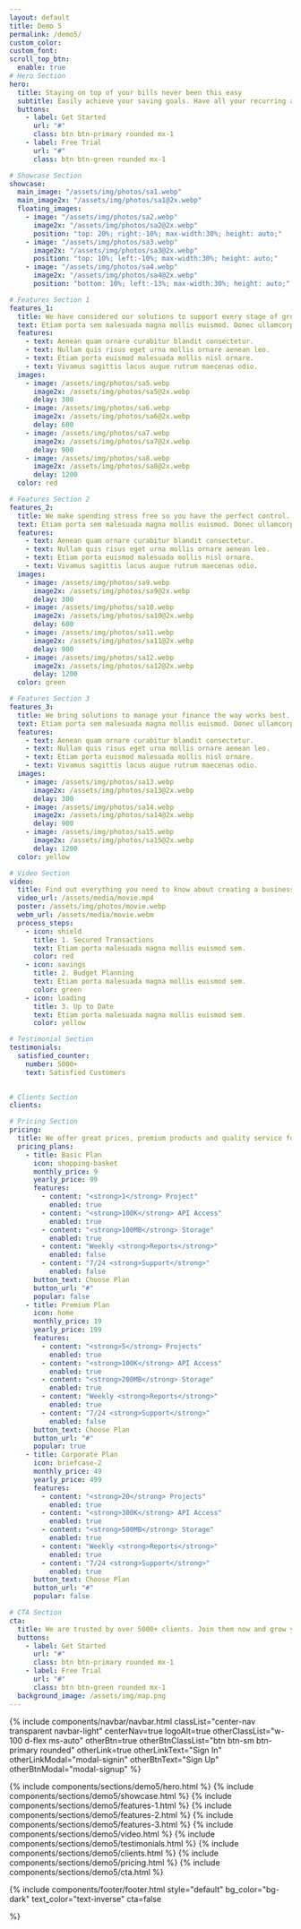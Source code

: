 ```yaml
---
layout: default
title: Demo 5
permalink: /demo5/
custom_color: 
custom_font: 
scroll_top_btn:
  enable: true 
# Hero Section
hero:
  title: Staying on top of your bills never been this easy
  subtitle: Easily achieve your saving goals. Have all your recurring and one time expenses and incomes in one place.
  buttons:
    - label: Get Started
      url: "#"
      class: btn btn-primary rounded mx-1
    - label: Free Trial
      url: "#"
      class: btn btn-green rounded mx-1

# Showcase Section
showcase:
  main_image: "/assets/img/photos/sa1.webp"
  main_image2x: "/assets/img/photos/sa1@2x.webp"
  floating_images:
    - image: "/assets/img/photos/sa2.webp"
      image2x: "/assets/img/photos/sa2@2x.webp"
      position: "top: 20%; right:-10%; max-width:30%; height: auto;"
    - image: "/assets/img/photos/sa3.webp"
      image2x: "/assets/img/photos/sa3@2x.webp"
      position: "top: 10%; left:-10%; max-width:30%; height: auto;"
    - image: "/assets/img/photos/sa4.webp"
      image2x: "/assets/img/photos/sa4@2x.webp"
      position: "bottom: 10%; left:-13%; max-width:30%; height: auto;"

# Features Section 1
features_1:
  title: We have considered our solutions to support every stage of growth.
  text: Etiam porta sem malesuada magna mollis euismod. Donec ullamcorper nulla non metus auctor fringilla. Morbi leo risus, porta ac consectetur ac, vestibulum at eros. Fusce dapibus, tellus ac cursus commodo.
  features:
    - text: Aenean quam ornare curabitur blandit consectetur.
    - text: Nullam quis risus eget urna mollis ornare aenean leo.
    - text: Etiam porta euismod malesuada mollis nisl ornare.
    - text: Vivamus sagittis lacus augue rutrum maecenas odio.
  images:
    - image: /assets/img/photos/sa5.webp
      image2x: /assets/img/photos/sa5@2x.webp
      delay: 300
    - image: /assets/img/photos/sa6.webp
      image2x: /assets/img/photos/sa6@2x.webp
      delay: 600
    - image: /assets/img/photos/sa7.webp
      image2x: /assets/img/photos/sa7@2x.webp
      delay: 900
    - image: /assets/img/photos/sa8.webp
      image2x: /assets/img/photos/sa8@2x.webp
      delay: 1200
  color: red

# Features Section 2
features_2:
  title: We make spending stress free so you have the perfect control.
  text: Etiam porta sem malesuada magna mollis euismod. Donec ullamcorper nulla non metus auctor fringilla. Morbi leo risus, porta ac consectetur ac, vestibulum at eros. Fusce dapibus, tellus ac cursus commodo.
  features:
    - text: Aenean quam ornare curabitur blandit consectetur.
    - text: Nullam quis risus eget urna mollis ornare aenean leo.
    - text: Etiam porta euismod malesuada mollis nisl ornare.
    - text: Vivamus sagittis lacus augue rutrum maecenas odio.
  images:
    - image: /assets/img/photos/sa9.webp
      image2x: /assets/img/photos/sa9@2x.webp
      delay: 300
    - image: /assets/img/photos/sa10.webp
      image2x: /assets/img/photos/sa10@2x.webp
      delay: 600
    - image: /assets/img/photos/sa11.webp
      image2x: /assets/img/photos/sa11@2x.webp
      delay: 900
    - image: /assets/img/photos/sa12.webp
      image2x: /assets/img/photos/sa12@2x.webp
      delay: 1200
  color: green

# Features Section 3
features_3:
  title: We bring solutions to manage your finance the way works best.
  text: Etiam porta sem malesuada magna mollis euismod. Donec ullamcorper nulla non metus auctor fringilla. Morbi leo risus, porta ac consectetur ac, vestibulum at eros. Fusce dapibus, tellus ac cursus commodo.
  features:
    - text: Aenean quam ornare curabitur blandit consectetur.
    - text: Nullam quis risus eget urna mollis ornare aenean leo.
    - text: Etiam porta euismod malesuada mollis nisl ornare.
    - text: Vivamus sagittis lacus augue rutrum maecenas odio.
  images:
    - image: /assets/img/photos/sa13.webp
      image2x: /assets/img/photos/sa13@2x.webp
      delay: 300
    - image: /assets/img/photos/sa14.webp
      image2x: /assets/img/photos/sa14@2x.webp
      delay: 900
    - image: /assets/img/photos/sa15.webp
      image2x: /assets/img/photos/sa15@2x.webp
      delay: 1200
  color: yellow

# Video Section
video:
  title: Find out everything you need to know about creating a business process model
  video_url: /assets/media/movie.mp4
  poster: /assets/img/photos/movie.webp
  webm_url: /assets/media/movie.webm
  process_steps:
    - icon: shield
      title: 1. Secured Transactions
      text: Etiam porta malesuada magna mollis euismod sem.
      color: red
    - icon: savings
      title: 2. Budget Planning
      text: Etiam porta malesuada magna mollis euismod sem.
      color: green
    - icon: loading
      title: 3. Up to Date
      text: Etiam porta malesuada magna mollis euismod sem.
      color: yellow

# Testimonial Section
testimonials:
  satisfied_counter:
    number: 5000+
    text: Satisfied Customers
  

# Clients Section
clients:

# Pricing Section
pricing:
  title: We offer great prices, premium products and quality service for your business.
  pricing_plans:
    - title: Basic Plan
      icon: shopping-basket
      monthly_price: 9
      yearly_price: 99
      features:
        - content: "<strong>1</strong> Project"
          enabled: true
        - content: "<strong>100K</strong> API Access"
          enabled: true
        - content: "<strong>100MB</strong> Storage"
          enabled: true
        - content: "Weekly <strong>Reports</strong>"
          enabled: false
        - content: "7/24 <strong>Support</strong>"
          enabled: false
      button_text: Choose Plan
      button_url: "#"
      popular: false
    - title: Premium Plan
      icon: home
      monthly_price: 19
      yearly_price: 199
      features:
        - content: "<strong>5</strong> Projects"
          enabled: true
        - content: "<strong>100K</strong> API Access"
          enabled: true
        - content: "<strong>200MB</strong> Storage"
          enabled: true
        - content: "Weekly <strong>Reports</strong>"
          enabled: true
        - content: "7/24 <strong>Support</strong>"
          enabled: false
      button_text: Choose Plan
      button_url: "#"
      popular: true
    - title: Corporate Plan
      icon: briefcase-2
      monthly_price: 49
      yearly_price: 499
      features:
        - content: "<strong>20</strong> Projects"
          enabled: true
        - content: "<strong>300K</strong> API Access"
          enabled: true
        - content: "<strong>500MB</strong> Storage"
          enabled: true
        - content: "Weekly <strong>Reports</strong>"
          enabled: true
        - content: "7/24 <strong>Support</strong>"
          enabled: true
      button_text: Choose Plan
      button_url: "#"
      popular: false

# CTA Section
cta:
  title: We are trusted by over 5000+ clients. Join them now and grow your business.
  buttons:
    - label: Get Started
      url: "#"
      class: btn btn-primary rounded mx-1
    - label: Free Trial
      url: "#"
      class: btn btn-green rounded mx-1
  background_image: /assets/img/map.png
---
```

<div class="content-wrapper">
<!-- HEADER -->
{% include components/navbar/navbar.html 
    classList="center-nav transparent navbar-light"
    centerNav=true
    logoAlt=true
    otherClassList="w-100 d-flex ms-auto"
    otherBtn=true
    otherBtnClassList="btn btn-sm btn-primary rounded"
    otherLink=true
    otherLinkText="Sign In"
    otherLinkModal="modal-signin"
    otherBtnText="Sign Up"
    otherBtnModal="modal-signup"
%}
<!-- /header -->

{% include components/sections/demo5/hero.html %}
{% include components/sections/demo5/showcase.html %}
{% include components/sections/demo5/features-1.html %}
{% include components/sections/demo5/features-2.html %}
{% include components/sections/demo5/features-3.html %}
{% include components/sections/demo5/video.html %}
{% include components/sections/demo5/testimonials.html %}
{% include components/sections/demo5/clients.html %}
{% include components/sections/demo5/pricing.html %}
{% include components/sections/demo5/cta.html %}

{% include components/footer/footer.html 
  style="default"
  bg_color="bg-dark"
  text_color="text-inverse"
  cta=false
  
%}
</div>